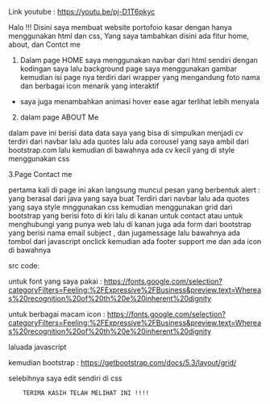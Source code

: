 Link youtube : https://youtu.be/pj-D1T6pkyc

Halo !!!
 Disini saya membuat website portofoio kasar dengan hanya menggunakan html dan css,
 Yang saya tambahkan disini ada fitur home, about, dan Contct me 

1. Dalam page HOME
saya menggunakan navbar dari html sendiri dengan kodingan saya
lalu background page saya menggunakan gambar
kemudian isi page nya terdiri dari wrapper yang mengandung foto nama dan berbagai icon menarik yang interaktif
- saya juga menambahkan animasi hover ease agar terlihat lebih menyala 

2. dalam page ABOUT Me

dalam pave ini berisi data data saya yang bisa di simpulkan menjadi cv
terdiri dari navbar 
lalu ada quotes
lalu ada corousel 
yang saya ambil dari bootstrap.com
lalu kemudian di bawahnya ada cv kecil yang di style menggunakan css

3.Page Contact me

pertama kali di page ini akan langsung muncul pesan yang berbentuk alert : yang berasal dari java yang saya buat
Terdiri dari navbar
lalu ada quotes yang saya style mnggunakan css
kemudian menggunakan grid dari bootstrap
yang berisi foto di kiri lalu di kanan untuk contact atau untuk menghubungi yang punya web
lalu di kanan juga ada form dari bootstrap yang berisi nama email subject , dan jugamessage 
lalu bawahnya ada tombol dari javascript onclick
kemudian ada footer support me
dan ada icon di bawahnya

src code: 

untuk font yang saya pakai : https://fonts.google.com/selection?categoryFilters=Feeling:%2FExpressive%2FBusiness&preview.text=Whereas%20recognition%20of%20th%20e%20inherent%20dignity

untuk berbagai macam icon :	https://fonts.google.com/selection?categoryFilters=Feeling:%2FExpressive%2FBusiness&preview.text=Whereas%20recognition%20of%20th%20e%20inherent%20dignity

laluada javascript

kemudian bootstrap : https://getbootstrap.com/docs/5.3/layout/grid/

selebihnya saya edit sendiri di css


		TERIMA KASIH TELAH MELIHAT INI !!!!
